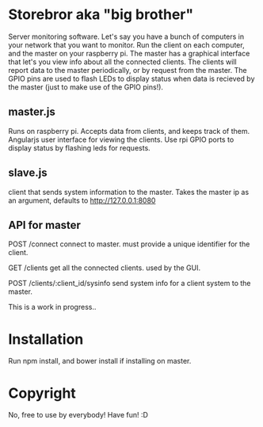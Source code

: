 # Storebror aka "big brother"

Server monitoring software. Let's say you have a bunch of computers in your network that you want to monitor. Run the client on each computer, and the master on your raspberry pi. The master has a graphical interface that let's you view info about all the connected clients. The clients will report data to the master periodically, or by request from the master.
The GPIO pins are used to flash LEDs to display status when data is recieved by the master (just to make use of the GPIO pins!).

## master.js
Runs on raspberry pi.
Accepts data from clients, and keeps track of them.
Angularjs user interface for viewing the clients.
Use rpi GPIO ports to display status by flashing leds for requests.

## slave.js
client that sends system information to the master.
Takes the master ip as an argument, defaults to http://127.0.0.1:8080


## API for master

POST /connect
connect to master. must provide a unique identifier for the client.

GET  /clients
get all the connected clients. used by the GUI.

POST /clients/:client_id/sysinfo
send system info for a client system to the master.

This is a work in progress..

# Installation
Run npm install, and bower install if installing on master.

# Copyright
No, free to use by everybody! Have fun! :D